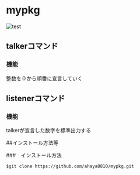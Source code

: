 # mypkg

![test](https://github.com/ahaya8810/mypkg/actions/workflows/test.yml/badge.svg)


## talkerコマンド

### 機能

整数を０から順番に宣言していく

## listenerコマンド

### 機能

talkerが宣言した数字を標準出力する

##インストール方法等

###　インストール方法
```
$git clone https://github.com/ahaya8810/mypkg.git
```
